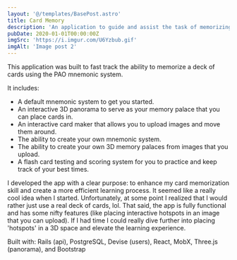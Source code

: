 ```yaml
---
layout: '@/templates/BasePost.astro'
title: Card Memory
description: 'An application to guide and assist the task of memorizing a deck of cards using the PAO mnemonic system.' 
pubDate: 2020-01-01T00:00:00Z
imgSrc: 'https://i.imgur.com/U6Yzbub.gif'
imgAlt: 'Image post 2'
---
```


This application was built to fast track the ability to memorize a deck of cards using the PAO mnemonic system.

It includes:
- A default mnemonic system to get you started.
- An interactive 3D panorama to serve as your memory palace that you can place cards in.
- An interactive card maker that allows you to upload images and move them around.
- The ability to create your own mnemonic system.
- The ability to create your own 3D memory palaces from images that you upload.
- A flash card testing and scoring system for you to practice and keep track of your best times.

I developed the app with a clear purpose: to enhance my card memorization skill and create a more efficient learning process. It seemed like a really cool idea when I started. Unfortunately, at some point I realized that I would rather just use a real deck of cards, lol. That said, the app is fully functional and has some nifty features (like placing interactive hotspots in an image that you can upload). If I had time I could really dive further into placing 'hotspots' in a 3D space and elevate the learning experience.

Built with: Rails (api), PostgreSQL, Devise (users), React, MobX, Three.js (panorama), and Bootstrap